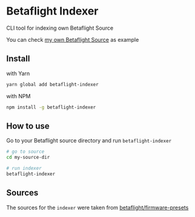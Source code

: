 # Betaflight Indexer

CLI tool for indexing own Betaflight Source

You can check [my own Betaflight Source](https://github.com/gebeto/fpv) as example


## Install

with Yarn
```sh
yarn global add betaflight-indexer
```

with NPM
```sh
npm install -g betaflight-indexer
```


## How to use

Go to your Betaflight source directory and run `betaflight-indexer`

```sh
# go to source
cd my-source-dir

# run indexer
betaflight-indexer
```


## Sources

The sources for the `indexer` were taken from [betaflight/firmware-presets](https://github.com/betaflight/firmware-presets)
